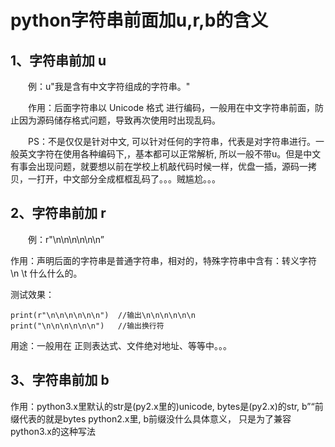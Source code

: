 # python字符串前面加u,r,b的含义

## 1、字符串前加 u
　　例：u"我是含有中文字符组成的字符串。"

　　作用：后面字符串以 Unicode 格式 进行编码，一般用在中文字符串前面，防止因为源码储存格式问题，导致再次使用时出现乱码。

　　PS：不是仅仅是针对中文, 可以针对任何的字符串，代表是对字符串进行。一般英文字符在使用各种编码下,，基本都可以正常解析, 所以一般不带u。但是中文有事会出现问题，就要想以前在学校上机敲代码时候一样，优盘一插，源码一拷贝，一打开，中文部分全成框框乱码了。。。贼尴尬。。。

 

## 2、字符串前加 r
　　例：r"\n\n\n\n\n\n”

作用：声明后面的字符串是普通字符串，相对的，特殊字符串中含有：转义字符 \n \t 什么什么的。

测试效果：
```
print(r"\n\n\n\n\n\n")	//输出\n\n\n\n\n\n
print("\n\n\n\n\n\n")	//输出换行符
```
用途：一般用在 正则表达式、文件绝对地址、等等中。。。

## 3、字符串前加 b
作用：python3.x里默认的str是(py2.x里的)unicode, bytes是(py2.x)的str, b”“前缀代表的就是bytes 
python2.x里, b前缀没什么具体意义， 只是为了兼容python3.x的这种写法






